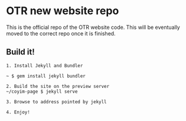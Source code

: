 # OTR new website repo

This is the official repo of the OTR website code. This will be eventually
moved to the correct repo once it is finished.

## Build it!

```
1. Install Jekyll and Bundler

~ $ gem install jekyll bundler

2. Build the site on the preview server
~/coyim-page $ jekyll serve

3. Browse to address pointed by jekyll

4. Enjoy!
```
